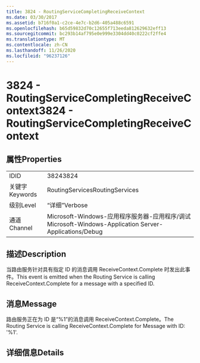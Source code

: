 ```yaml
---
title: 3824 - RoutingServiceCompletingReceiveContext
ms.date: 03/30/2017
ms.assetid: b716f0a1-c2ce-4e7c-b2d6-405a488c6591
ms.openlocfilehash: b65d59832d70c12655f713eeda812629632eff13
ms.sourcegitcommit: bc293b14af795e0e999e3304dd40c0222cf2ffe4
ms.translationtype: MT
ms.contentlocale: zh-CN
ms.lasthandoff: 11/26/2020
ms.locfileid: "96237126"
---
```

# <a name="3824---routingservicecompletingreceivecontext"></a><span data-ttu-id="10067-102">3824 - RoutingServiceCompletingReceiveContext</span><span class="sxs-lookup"><span data-stu-id="10067-102">3824 - RoutingServiceCompletingReceiveContext</span></span>

## <a name="properties"></a><span data-ttu-id="10067-103">属性</span><span class="sxs-lookup"><span data-stu-id="10067-103">Properties</span></span>  
  
|||  
|-|-|  
|<span data-ttu-id="10067-104">ID</span><span class="sxs-lookup"><span data-stu-id="10067-104">ID</span></span>|<span data-ttu-id="10067-105">3824</span><span class="sxs-lookup"><span data-stu-id="10067-105">3824</span></span>|  
|<span data-ttu-id="10067-106">关键字</span><span class="sxs-lookup"><span data-stu-id="10067-106">Keywords</span></span>|<span data-ttu-id="10067-107">RoutingServices</span><span class="sxs-lookup"><span data-stu-id="10067-107">RoutingServices</span></span>|  
|<span data-ttu-id="10067-108">级别</span><span class="sxs-lookup"><span data-stu-id="10067-108">Level</span></span>|<span data-ttu-id="10067-109">“详细”</span><span class="sxs-lookup"><span data-stu-id="10067-109">Verbose</span></span>|  
|<span data-ttu-id="10067-110">通道</span><span class="sxs-lookup"><span data-stu-id="10067-110">Channel</span></span>|<span data-ttu-id="10067-111">Microsoft-Windows-应用程序服务器-应用程序/调试</span><span class="sxs-lookup"><span data-stu-id="10067-111">Microsoft-Windows-Application Server-Applications/Debug</span></span>|  
  
## <a name="description"></a><span data-ttu-id="10067-112">描述</span><span class="sxs-lookup"><span data-stu-id="10067-112">Description</span></span>  

 <span data-ttu-id="10067-113">当路由服务针对具有指定 ID 的消息调用 ReceiveContext.Complete 时发出此事件。</span><span class="sxs-lookup"><span data-stu-id="10067-113">This event is emitted when the Routing Service is calling ReceiveContext.Complete for a message with a specified ID.</span></span>  
  
## <a name="message"></a><span data-ttu-id="10067-114">消息</span><span class="sxs-lookup"><span data-stu-id="10067-114">Message</span></span>  

 <span data-ttu-id="10067-115">路由服务正在为 ID 是“%1”的消息调用 ReceiveContext.Complete。</span><span class="sxs-lookup"><span data-stu-id="10067-115">The Routing Service is calling ReceiveContext.Complete for Message with ID: '%1'.</span></span>  
  
## <a name="details"></a><span data-ttu-id="10067-116">详细信息</span><span class="sxs-lookup"><span data-stu-id="10067-116">Details</span></span>
